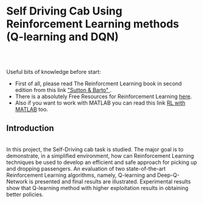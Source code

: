 # Self Driving Cab Using Reinforcement Learning methods (Q-learning and DQN)
<br /><br />

Useful bits of knowledge before start:
+ First of all, please read The Reinforcment Learning book in second edition from this link ["Sutton & Barto" ](https://www.dbooks.org/reinforcement-learning-0262039249/).
+ There is a absolutely Free Resources for Reinforcement Learning [here](https://medium.com/datadriveninvestor/absolutely-free-resources-for-reinforcement-learning-d16a5230cb0f).
+ Also if you want to work with MATLAB you can read this link [RL with MATLAB](https://github.com/MinaR-90/Self-Driving-Cab-Using-Reinforcement-Learning/issues/1) too. 


## Introduction
<br />
In this project, the Self-Driving cab task is studied. The major goal is to demonstrate, in a simplified environment, how can Reinforcement Learning techniques be used to develop an efficient and safe approach for picking up and dropping passengers. An evaluation of two state-of-the-art Reinforcement Learning algorithms, namely, Q-learning and Deep-Q-Network is presented and final results are illustrated. Experimental results show that Q-learning method with higher exploitation results in obtaining better policies. <br /><br />
